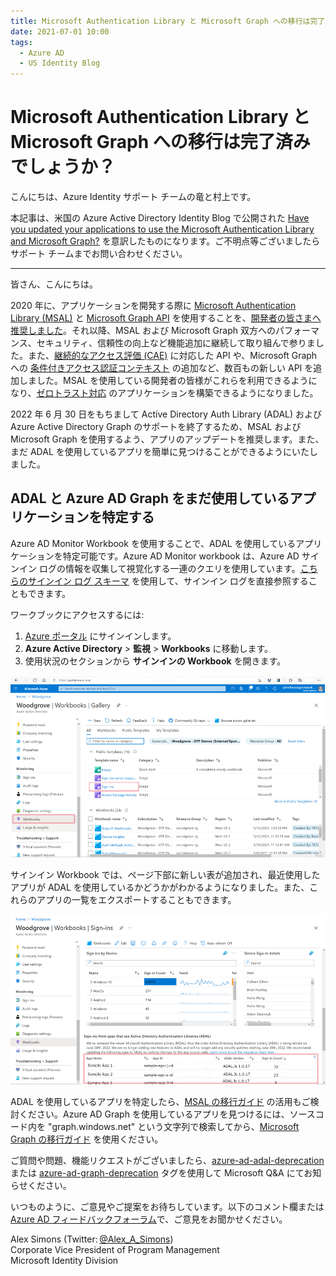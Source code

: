 ```yaml
---
title: Microsoft Authentication Library と Microsoft Graph への移行は完了済みでしょうか？
date: 2021-07-01 10:00
tags:
  - Azure AD
  - US Identity Blog
---
```


# Microsoft Authentication Library と Microsoft Graph への移行は完了済みでしょうか？

こんにちは、Azure Identity サポート チームの竜と村上です。

本記事は、米国の Azure Active Directory Identity Blog で公開された [Have you updated your applications to use the Microsoft Authentication Library and Microsoft Graph?](https://techcommunity.microsoft.com/t5/azure-active-directory-identity/have-you-updated-your-applications-to-use-the-microsoft/ba-p/1144698) を意訳したものになります。ご不明点等ございましたらサポート チームまでお問い合わせください。

----

皆さん、こんにちは。

2020 年に、アプリケーションを開発する際に [Microsoft Authentication Library (MSAL)](https://docs.microsoft.com/ja-jp/azure/active-directory/develop/msal-overview#languages-and-frameworks) と [Microsoft Graph API](https://docs.microsoft.com/ja-jp/graph/overview) を使用することを、[開発者の皆さまへ推奨しました](https://techcommunity.microsoft.com/t5/azure-active-directory-identity/update-your-applications-to-use-microsoft-authentication-library/ba-p/1257363)。それ以降、MSAL および Microsoft Graph 双方へのパフォーマンス、セキュリティ、信頼性の向上など機能追加に継続して取り組んで参りました。また、[継続的なアクセス評価 (CAE)](https://docs.microsoft.com/ja-jp/azure/active-directory/develop/app-resilience-continuous-access-evaluation) に対応した API や、Microsoft Graph への [条件付きアクセス認証コンテキスト](https://docs.microsoft.com/ja-jp/azure/active-directory/develop/developer-guide-conditional-access-authentication-context) の追加など、数百もの新しい API を追加しました。MSAL を使用している開発者の皆様がこれらを利用できるようになり、[ゼロトラスト対応](https://www.microsoft.com/security/blog/2021/01/19/using-zero-trust-principles-to-protect-against-sophisticated-attacks-like-solorigate/) のアプリケーションを構築できるようになりました。

2022 年 6 月 30 日をもちまして Active Directory Auth Library (ADAL) および Azure Active Directory Graph のサポートを終了するため、MSAL および Microsoft Graph を使用するよう、アプリのアップデートを推奨します。また、まだ ADAL を使用しているアプリを簡単に見つけることができるようにいたしました。

## ADAL と Azure AD Graph をまだ使用しているアプリケーションを特定する

Azure AD Monitor Workbook を使用することで、ADAL を使用しているアプリケーションを特定可能です。Azure AD Monitor workbook は、Azure AD サインイン ログの情報を収集して視覚化する一連のクエリを使用しています。[こちらのサインイン ログ スキーマ](https://docs.microsoft.com/ja-jp/azure/active-directory/reports-monitoring/reference-azure-monitor-sign-ins-log-schema) を使用して、サインイン ログを直接参照することもできます。

ワークブックにアクセスするには:

1. [Azure ポータル](https://portal.azure.com/) にサインインします。
2. **Azure Active Directory** > **監視** > **Workbooks** に移動します。
3. 使用状況のセクションから **サインインの Workbook** を開きます。

![](./have-you-updated-your-applications-to-use-the-microsoft/Woodgrove.png) 

サインイン Workbook では、ページ下部に新しい表が追加され、最近使用したアプリが ADAL を使用しているかどうかがわかるようになりました。また、これらのアプリの一覧をエクスポートすることもできます。

![](./have-you-updated-your-applications-to-use-the-microsoft/WoodgroveWorkbooks.png)

ADAL を使用しているアプリを特定したら、[MSAL の移行ガイド](https://docs.microsoft.com/ja-jp/azure/active-directory/develop/msal-migration) の活用もご検討ください。Azure AD Graph を使用しているアプリを見つけるには、ソースコード内を "graph.windows.net" という文字列で検索してから、[Microsoft Graph の移行ガイド](https://docs.microsoft.com/ja-jp/graph/migrate-azure-ad-graph-planning-checklist?view=graph-rest-1.0) を使用ください。

ご質問や問題、機能リクエストがございましたら、[azure-ad-adal-deprecation](https://docs.microsoft.com/en-us/answers/topics/azure-ad-adal-deprecation.html) または [azure-ad-graph-deprecation](https://docs.microsoft.com/en-us/answers/topics/azure-ad-graph-deprecation.html) タグを使用して Microsoft Q&A にてお知らせください。

いつものように、ご意見やご提案をお待ちしています。以下のコメント欄または [Azure AD フィードバックフォーラム](https://feedback.azure.com/forums/169401-azure-active-directory)で、ご意見をお聞かせください。

Alex Simons (Twitter: [@Alex_A_Simons](http://twitter.com/alex_a_simons))  
Corporate Vice President of Program Management  
Microsoft Identity Division
